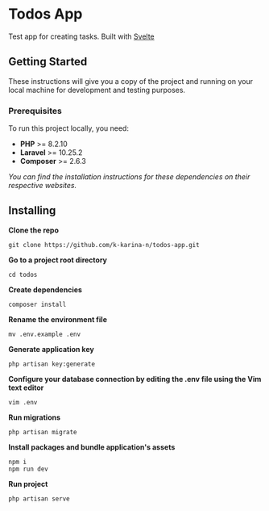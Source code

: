 # Todos App

Test app for creating tasks. Built with [Svelte](https://svelte.dev/)

## Getting Started
These instructions will give you a copy of the project and running on your local machine for development and testing purposes. 

### Prerequisites
To run this project locally, you need:

- **PHP** >= 8.2.10
- **Laravel** >= 10.25.2
- **Composer** >= 2.6.3

*You can find the installation instructions for these dependencies on their respective websites.*

## Installing
**Clone the repo**
```
git clone https://github.com/k-karina-n/todos-app.git
```

**Go to a project root directory**
```
cd todos
```

**Create dependencies**
```
composer install
```

**Rename the environment file** 
```
mv .env.example .env 
```

**Generate application key**
```
php artisan key:generate
```

**Configure your database connection by editing the .env file using the Vim text editor** 
```
vim .env
```

**Run migrations** 
```
php artisan migrate
```

**Install packages and bundle application's assets**
```
npm i
npm run dev
```

**Run project**
```
php artisan serve
```
